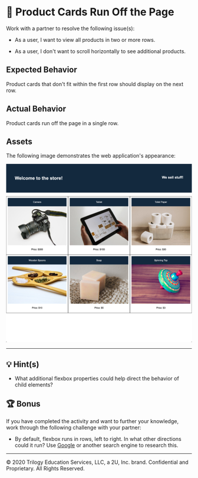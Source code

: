 # 🐛 Product Cards Run Off the Page

Work with a partner to resolve the following issue(s):

* As a user, I want to view all products in two or more rows.

* As a user, I don't want to scroll horizontally to see additional products.

## Expected Behavior

Product cards that don't fit within the first row should display on the next row.

## Actual Behavior

Product cards run off the page in a single row.

## Assets

The following image demonstrates the web application's appearance:

![The products that don't fit on the first line of the grid are moved to the second line](./Images/01-product-grid.png)

---

## 💡 Hint(s)

* What additional flexbox properties could help direct the behavior of child elements?

## 🏆 Bonus

If you have completed the activity and want to further your knowledge, work through the following challenge with your partner: 

* By default, flexbox runs in rows, left to right. In what other directions could it run? Use [Google](https://www.google.com) or another search engine to research this.

---
© 2020 Trilogy Education Services, LLC, a 2U, Inc. brand. Confidential and Proprietary. All Rights Reserved.